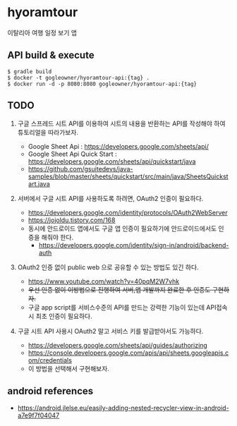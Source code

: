 # hyoramtour
이탈리아 여행 일정 보기 앱

## API build & execute

```
$ gradle build
$ docker -t gogleowner/hyoramtour-api:{tag} .
$ docker run -d -p 8080:8080 gogleowner/hyoramtour-api:{tag}
```

## TODO
1. 구글 스프레드 시트 API를 이용하여 시트의 내용을 반환하는 API를 작성해야 하여 튜토리얼을 따라가보자.
    - Google Sheet Api : https://developers.google.com/sheets/api/
    - Google Sheet Api Quick Start : https://developers.google.com/sheets/api/quickstart/java
    - https://github.com/gsuitedevs/java-samples/blob/master/sheets/quickstart/src/main/java/SheetsQuickstart.java

2. 서버에서 구글 시트 API를 사용하도록 하려면, OAuth2 인증이 필요하다.
    - https://developers.google.com/identity/protocols/OAuth2WebServer
    - https://jojoldu.tistory.com/168 
    - 동시에 안드로이드 앱에서도 구글 앱 인증이 필요하기에 안드로이드에서도 인증을 해줘야 한다.
        - https://developers.google.com/identity/sign-in/android/backend-auth
 
3. OAuth2 인증 없이 public web 으로 공유할 수 있는 방법도 있긴 하다. 
    - https://www.youtube.com/watch?v=40pqM2W7vhk
    - ~~우선 인증 없이 이방법으로 진행하여 서버,앱 개발까지 완료한 후 인증도 구현하자.~~
    - 구글 app script를 서비스수준의 API를 만드는 강력한 기능이 있는데 API접속시 최초 인증이 필요하다.

4. 구글 시트 API 사용시 OAuth2 말고 서비스 키를 발급받아서도 가능하다.
    - https://developers.google.com/sheets/api/guides/authorizing
    - https://console.developers.google.com/apis/api/sheets.googleapis.com/credentials
    - 이 방법을 선택해서 구현해보자.


## android references
- https://android.jlelse.eu/easily-adding-nested-recycler-view-in-android-a7e9f7f04047

